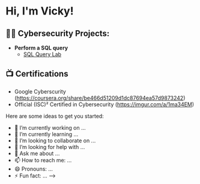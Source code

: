 <h1>Hi, I'm Vicky! 

<h2>👨‍💻 Cybersecurity Projects:</h2>

- <b>Perform a SQL query </b>
  - [SQL Query Lab](https://github.com/vickyb32/SQL-Query-Lab)


<h2>📺 Certifications</h2>

- Google Cyberscurity (https://coursera.org/share/be466d51209d1dc87694ea57d9873242)
- Official (ISC)² Certified in Cybersecurity (https://imgur.com/a/1ma34EM)


Here are some ideas to get you started:

- 🔭 I’m currently working on ...
- 🌱 I’m currently learning ...
- 👯 I’m looking to collaborate on ...
- 🤔 I’m looking for help with ...
- 💬 Ask me about ...
- 📫 How to reach me: ...
- 😄 Pronouns: ...
- ⚡ Fun fact: ...
-->
